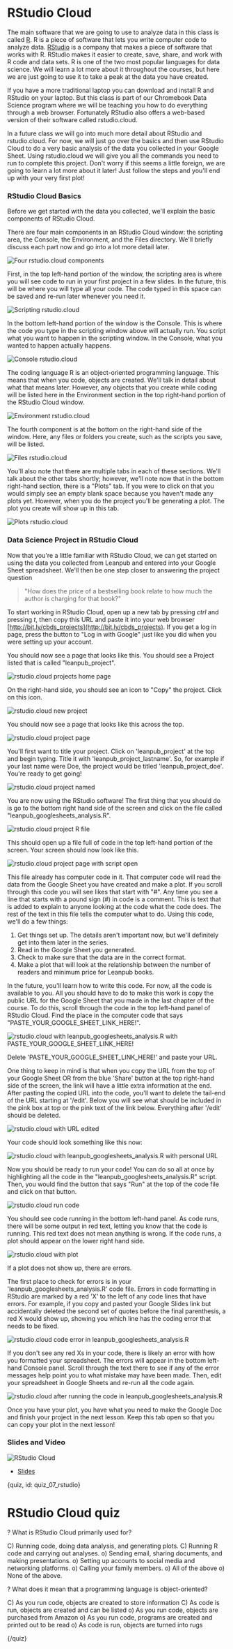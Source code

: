 # RStudio Cloud

The main software that we are going to use to analyze data in this class is called [R](https://www.r-project.org/). R is a piece of software that lets you write computer code to analyze data. [RStudio](https://www.rstudio.com/) is a company that makes a piece of software that works with R. RStudio makes it easier to create, save, share, and work with R code and data sets. R is one of the two most popular languages for data science. We will learn a lot more about it throughout the courses, but here we are just going to use it to take a peak at the data you have created. 

If you have a more traditional laptop you can download and install R and RStudio on your laptop. But this class is part of our Chromebook Data Science program where we will be teaching you how to do everything through a web browser. Fortunately RStudio also offers a web-based version of their software called rstudio.cloud.

In a future class we will go into much more detail about RStudio and rstudio.cloud. For now, we will just go over the basics and then use RStudio Cloud to do a very basic analysis of the data you collected in your Google Sheet. Using rstudio.cloud we will give you all the commands you need to run to complete this project. Don't worry if this seems a little foreign, we are going to learn a lot more about it later! Just follow the steps and you'll end up with your very first plot! 

### RStudio Cloud Basics

Before we get started with the data you collected, we'll explain the basic components of RStudio Cloud.

There are four main components in an RStudio Cloud window: the scripting area, the Console, the Environment, and the Files directory. We'll briefly discuss each part now and go into a lot more detail later.

![Four rstudio.cloud components](images/07_rstudio_cloud/07_cdsintro_rstudio_cloud-2.png)

First, in the top left-hand portion of the window, the scripting area is where you will see code to run in your first project in a few slides. In the future, this will be where you will type all your code. The code typed in this space can be saved and re-run later whenever you need it.

![Scripting rstudio.cloud](images/07_rstudio_cloud/07_cdsintro_rstudio_cloud-3.png)

In the bottom left-hand portion of the window is the Console. This is where the code you type in the scripting window above will actually run. You script what you want to happen in the scripting window. In the Console, what you wanted to happen actually happens.

![Console rstudio.cloud](images/07_rstudio_cloud/07_cdsintro_rstudio_cloud-4.png)

The coding language R is an object-oriented programming language. This means that when you code, objects are created. We'll talk in detail about what that means later. However, any objects that you create while coding will be listed here in the Environment section in the top right-hand portion of the RStudio Cloud window.

![Environment rstudio.cloud](images/07_rstudio_cloud/07_cdsintro_rstudio_cloud-5.png)

The fourth component is at the bottom on the right-hand side of the window. Here, any files or folders you create, such as the scripts you save, will be listed.

![Files rstudio.cloud](images/07_rstudio_cloud/07_cdsintro_rstudio_cloud-6.png)

You'll also note that there are multiple tabs in each of these sections. We'll talk about the other tabs shortly; however, we'll note now that in the bottom right-hand section, there is a "Plots" tab. If you were to click on that you would simply see an empty blank space because you haven't made any plots yet. However, when you do the project you'll be generating a plot. The plot you create will show up in this tab. 

![Plots rstudio.cloud](images/07_rstudio_cloud/07_cdsintro_rstudio_cloud-8.png)

### Data Science Project in RStudio Cloud

Now that you're a little familiar with RStudio Cloud, we can get started on using the data you collected from Leanpub and entered into your Google Sheet spreadsheet. We'll then be one step closer to answering the project question

> "How does the price of a bestselling book relate to how much the author is charging for that book?"

To start working in RStudio Cloud, open up a new tab by pressing _ctrl_ and pressing _t_, then copy this URL and paste it into your web browser [http://bit.ly/cbds_projects](http://bit.ly/cbds_projects). If you get a log in page, press the button to "Log in with Google" just like you did when you were setting up your account. 

You should now see a page that looks like this. You should see a Project listed that is called "leanpub_project".

![rstudio.cloud projects home page](images/07_rstudio_cloud/07_cdsintro_rstudio_cloud-10.png)
 
On the right-hand side, you should see an icon to "Copy" the project. Click on this icon. 

![rstudio.cloud new project](images/07_rstudio_cloud/07_cdsintro_rstudio_cloud-11.png)

You should now see a page that looks like this across the top. 

![rstudio.cloud project page](images/07_rstudio_cloud/07_cdsintro_rstudio_cloud-12.png)

You'll first want to title your project. Click on 'leanpub_project' at the top and begin typing. Title it with 'leanpub_project_lastname'. So, for example if your last name were Doe, the project would be titled 'leanpub_project_doe'. You're ready to get going!

![rstudio.cloud project named](images/07_rstudio_cloud/07_cdsintro_rstudio_cloud-13.png)

You are now using the RStudio software! The first thing that you should do is go to the bottom right hand side of the screen and click on the file called "leanpub_googlesheets_analysis.R". 

![rstudio.cloud project R file](images/07_rstudio_cloud/07_cdsintro_rstudio_cloud-14.png)

This should open up a file full of code in the top left-hand portion of the screen. Your screen should now look like this. 

![rstudio.cloud project page with script open](images/07_rstudio_cloud/07_cdsintro_rstudio_cloud-15.png)

This file already has computer code in it. That computer code will read the data from the Google Sheet you have created and make a plot. If you scroll through this code you will see likes that start with "#". Any time you see a line that starts with a pound sign (#) in code is a comment. This is text that is added to explain to anyone looking at the code what the code does. The rest of the text in this file tells the computer what to do. Using this code, we'll do a few things:

1. Get things set up. The details aren't important now, but we'll definitely get into them later in the series.
2. Read in the Google Sheet you generated.
3. Check to make sure that the data are in the correct format.
4. Make a plot that will look at the relationship between the number of readers and minimum price for Leanpub books. 

In the future, you'll learn how to write this code. For now, all the code is available to you. All you should have to do to make this work is  copy the public URL for the Google Sheet that you made in the last chapter of the course. To do this, scroll through the code in the top left-hand panel of RStudio Cloud. Find the place in the computer code that says "PASTE_YOUR_GOOGLE_SHEET_LINK_HERE!".

![rstudio.cloud with leanpub_googlesheets_analysis.R with PASTE_YOUR_GOOGLE_SHEET_LINK_HERE!](images/07_rstudio_cloud/07_cdsintro_rstudio_cloud-16.png)

Delete 'PASTE_YOUR_GOOGLE_SHEET_LINK_HERE!' and paste your URL. 

One thing to keep in mind is that when you copy the URL from the top of your Google Sheet OR from the blue 'Share' button at the top right-hand side of the screen, the link will have a little extra information at the end. After pasting the copied URL into the code, you'll want to delete the tail-end of the URL starting at '/edit'. Below you will see what should be included in the pink box at top or the pink text of the link below. Everything after '/edit' should be deleted. 

![rstudio.cloud with URL edited](images/07_rstudio_cloud/07_cdsintro_rstudio_cloud-17.png)

Your code should look something like this now:

![rstudio.cloud with leanpub_googlesheets_analysis.R with personal URL](images/07_rstudio_cloud/07_cdsintro_rstudio_cloud-18.png)


Now you should be ready to run your code! You can do so all at once by highlighting all the code in the "leanpub_googlesheets_analysis.R" script. Then, you would find the button that says "Run" at the top of the code file and click on that button. 

![rstudio.cloud run code](images/07_rstudio_cloud/07_cdsintro_rstudio_cloud-19.png)

You should see code running in the bottom left-hand panel. As code runs, there will be some output in red text, letting you know that the code is running. This red text does not mean anything is wrong. If the code runs, a plot should appear on the lower right hand side. 

![rstudio.cloud with plot](images/07_rstudio_cloud/07_cdsintro_rstudio_cloud-20.png)

If a plot does not show up, there are errors. 

The first place to check for errors is in your 'leanpub_googlesheets_analysis.R' code file. Errors in code formatting in RStudio are marked by a red 'X' to the left of any code lines that have errors. For example, if you copy and pasted your Google Slides link but accidentally deleted the second set of quotes before the final parenthesis, a red X would show up, showing you which line has the coding error that needs to be fixed.

![rstudio.cloud code error in leanpub_googlesheets_analysis.R](images/07_rstudio_cloud/07_cdsintro_rstudio_cloud-21.png)

If you don't see any red Xs in your code, there is likely an error with how you formatted your spreadsheet. The errors will appear in the bottom left-hand Console panel. Scroll through the text there to see if any of the error messages help point you to what mistake may have been made. Then, edit your spreadsheet in Google Sheets and re-run all the code again.  

![rstudio.cloud after running the code in leanpub_googlesheets_analysis.R](images/07_rstudio_cloud/07_cdsintro_rstudio_cloud-22.png)

Once you have your plot, you have what you need to make the Google Doc and finish your project in the next lesson. Keep this tab open so that you can copy your plot in the next lesson!

### Slides and Video

![RStudio Cloud](https://www.youtube.com/watch?v=6fviuqQK8aI)

* [Slides](https://docs.google.com/presentation/d/1FFaIAQO7qtUANdHApu4fFCcB0KT9FNo5oQCWLULqsdY/edit?usp=sharing)


{quiz, id: quiz_07_rstudio}

# RStudio Cloud quiz

? What is RStudio Cloud primarily used for?

C) Running code, doing data analysis, and generating plots.
C) Running R code and carrying out analyses.
o) Sending email, sharing documents, and making presentations.
o) Setting up accounts to social media and networking platforms.
o) Calling your family members.
o) All of the above
o) None of the above.

? What does it mean that a programming language is object-oriented?

C) As you run code, objects are created to store information
C) As code is run, objects are created and can be listed
o) As you run code, objects are purchased from Amazon
o) As you run code, programs are created and printed out to be read
o) As code is run, objects are turned into rugs

{/quiz}
